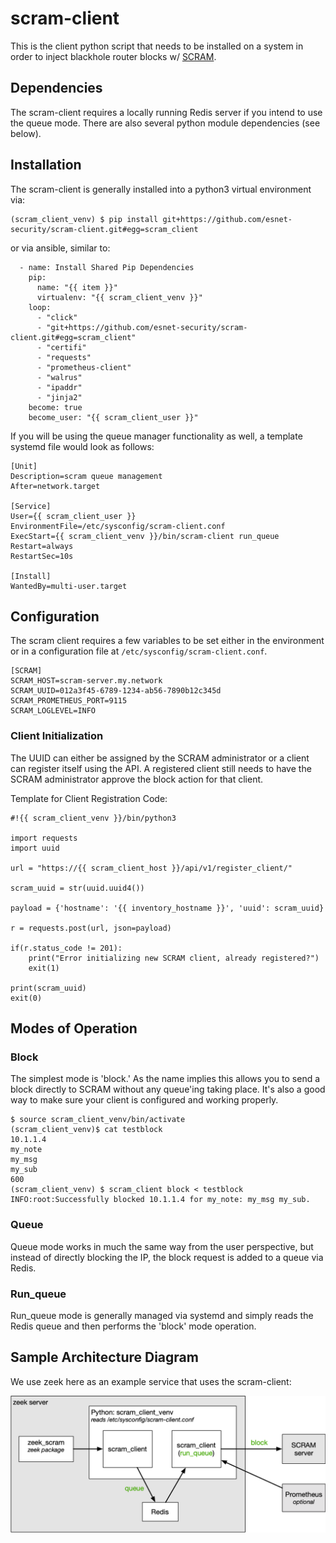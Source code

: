 # scram-client

This is the client python script that needs to be installed on a system in order to inject blackhole router blocks w/ [SCRAM](https://github.com/esnet-security/scram).

## Dependencies

The scram-client requires a locally running Redis server if you intend to use the queue mode.  There are also several python module dependencies (see below).

## Installation

The scram-client is generally installed into a python3 virtual environment via:
```
(scram_client_venv) $ pip install git+https://github.com/esnet-security/scram-client.git#egg=scram_client
```
or via ansible, similar to:
```
  - name: Install Shared Pip Dependencies
    pip:
      name: "{{ item }}"
      virtualenv: "{{ scram_client_venv }}"
    loop:
      - "click"
      - "git+https://github.com/esnet-security/scram-client.git#egg=scram_client"
      - "certifi"
      - "requests"
      - "prometheus-client"
      - "walrus"
      - "ipaddr"
      - "jinja2"
    become: true
    become_user: "{{ scram_client_user }}"
```

If you will be using the queue manager functionality as well, a template systemd file would look as follows:
```
[Unit]
Description=scram queue management
After=network.target

[Service]
User={{ scram_client_user }}
EnvironmentFile=/etc/sysconfig/scram-client.conf
ExecStart={{ scram_client_venv }}/bin/scram-client run_queue
Restart=always
RestartSec=10s

[Install]
WantedBy=multi-user.target
```

## Configuration

The scram client requires a few variables to be set either in the environment or in a configuration file at `/etc/sysconfig/scram-client.conf`.

```
[SCRAM]
SCRAM_HOST=scram-server.my.network
SCRAM_UUID=012a3f45-6789-1234-ab56-7890b12c345d
SCRAM_PROMETHEUS_PORT=9115
SCRAM_LOGLEVEL=INFO
```

### Client Initialization

The UUID can either be assigned by the SCRAM administrator or a client can
register itself using the API.  A registered client still needs to have the SCRAM administrator approve the block action for that client.

Template for Client Registration Code:
```
#!{{ scram_client_venv }}/bin/python3

import requests
import uuid

url = "https://{{ scram_client_host }}/api/v1/register_client/"

scram_uuid = str(uuid.uuid4())

payload = {'hostname': '{{ inventory_hostname }}', 'uuid': scram_uuid}

r = requests.post(url, json=payload)

if(r.status_code != 201):
    print("Error initializing new SCRAM client, already registered?")
    exit(1)

print(scram_uuid)
exit(0)
```

## Modes of Operation

### Block

The simplest mode is 'block.'  As the name implies this allows you to send a
block directly to SCRAM without any queue'ing taking place.  It's also a good
way to make sure your client is configured and working properly.

```
$ source scram_client_venv/bin/activate
(scram_client_venv)$ cat testblock
10.1.1.4
my_note
my_msg
my_sub
600
(scram_client_venv) $ scram_client block < testblock
INFO:root:Successfully blocked 10.1.1.4 for my_note: my_msg my_sub.
```

### Queue

Queue mode works in much the same way from the user perspective, but instead of directly blocking the IP, the block request is added to a queue via Redis.

### Run_queue

Run_queue mode is generally managed via systemd and simply reads the Redis queue and then performs the 'block' mode operation.

## Sample Architecture Diagram

We use zeek here as an example service that uses the scram-client:

![SCRAM Client Example](./scram_client_example.png)

